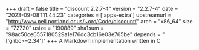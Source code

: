 +++
draft = false
title = "discount 2.2.7-4"
version = "2.2.7-4"
date = "2023-09-08T11:44:23"
categories = ['apps-extra']
upstreamurl = "http://www.pell.portland.or.us/~orc/Code/discount/"
arch = "x86_64"
size = "72720"
usize = "190889"
sha1sum = "98ac50ce0557180529a1e176dc3cb16e03e765be"
depends = "['glibc>=2.34']"
+++
A Markdown implementation written in C